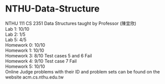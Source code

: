 # NTHU-Data-Structure <br/>
NTHU 111 CS 2351 Data Structures taught by Professor (陳宜欣)<br/>
Lab 1: 10/10<br/>
Lab 2: 1/5<br/>
Lab 5: 4/5<br/>
Homework 0: 10/10<br/>
Homework 1: 10/10<br/>
Homework 3: 8/10 Test cases 5 and 6 Fail<br/>
Homework 4: 9/10 Test case 7 Fail<br/>
Homework 5: 10/10<br/>
Online Judge problems with their ID and problem sets can be found on the website acm.cs.nthu.edu.tw
